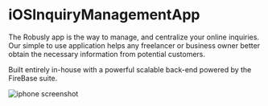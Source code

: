 # iOSInquiryManagementApp
The Robusly app is the way to manage, and centralize your online inquiries. Our simple to use application helps any freelancer or business owner better obtain the necessary information from potential customers.

Built entirely in-house with a powerful scalable back-end powered by the FireBase suite.  

![iphone screenshot](http://robusly.com/assets/img/mobile/slider-screen.png)


